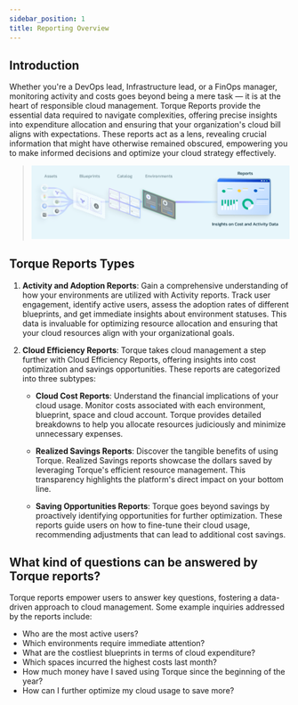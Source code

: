 ```yaml
---
sidebar_position: 1
title: Reporting Overview
---
```


## Introduction ## 
Whether you're a DevOps lead, Infrastructure lead, or a FinOps manager, monitoring activity and costs goes beyond being a mere task — it is at the heart of responsible cloud management. Torque Reports provide the essential data required to navigate complexities, offering precise insights into expenditure allocation and ensuring that your organization's cloud bill aligns with expectations. These reports act as a lens, revealing crucial information that might have otherwise remained obscured, empowering you to make informed decisions and optimize your cloud strategy effectively.

> ![Locale Dropdown](/img/reports-intro.png)

## Torque Reports Types ## 

1. **Activity and Adoption Reports**:
Gain a comprehensive understanding of how your environments are utilized with Activity reports. Track user engagement, identify active users, assess the adoption rates of different blueprints, and get immediate insights about environment statuses. This data is invaluable for optimizing resource allocation and ensuring that your cloud resources align with your organizational goals.

2. **Cloud Efficiency Reports**:
Torque takes cloud management a step further with Cloud Efficiency Reports, offering insights into cost optimization and savings opportunities. These reports are categorized into three subtypes:

   - **Cloud Cost Reports**:
   Understand the financial implications of your cloud usage. Monitor costs associated with each environment, blueprint, space and cloud account. Torque provides detailed breakdowns to help you allocate resources judiciously and minimize unnecessary expenses.

   - **Realized Savings Reports**:
   Discover the tangible benefits of using Torque. Realized Savings reports showcase the dollars saved by leveraging Torque's efficient resource management. This transparency highlights the platform's direct impact on your bottom line.

   - **Saving Opportunities Reports**:
   Torque goes beyond savings by proactively identifying opportunities for further optimization. These reports guide users on how to fine-tune their cloud usage, recommending adjustments that can lead to additional cost savings.

## What kind of questions can be answered by Torque reports? ##

Torque reports empower users to answer key questions, fostering a data-driven approach to cloud management. Some example inquiries addressed by the reports include:

- Who are the most active users?
- Which environments require immediate attention?
- What are the costliest blueprints in terms of cloud expenditure?
- Which spaces incurred the highest costs last month?
- How much money have I saved using Torque since the beginning of the year?
- How can I further optimize my cloud usage to save more?
